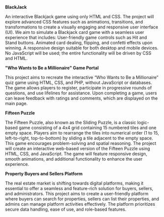**BlackJack**

An interactive Blackjack game using only HTML and CSS. The project will explore advanced CSS features such as animations, transitions, and transformations to create a visually engaging and responsive user interface (UI).
We aim to simulate a Blackjack card game with a seamless user experience that includes:
User-friendly game controls such as Hit and Stand buttons.
Animated card dealing, flipping, and confetti effects upon winning.
A responsive design suitable for both desktop and mobile devices.
No JavaScript will be used; the entire functionality will be driven by CSS and HTML.

**"Who Wants to Be a Millionaire" Game Portal**

This project aims to recreate the interactive “Who Wants to Be a Millionaire” quiz game using HTML, CSS, and PHP, without JavaScript or databases. 
The game allows players to register, participate in progressive rounds of questions, and use lifelines for assistance. 
Upon completing a game, users can leave feedback with ratings and comments, which are displayed on the main page.

**Fifteen Puzzle**

The Fifteen Puzzle, also known as the Sliding Puzzle, is a classic logic-based game consisting of a 4x4 grid containing 15 numbered tiles and one empty space. 
Players aim to rearrange the tiles into numerical order (1 to 15, left-to-right, top-to-bottom) by sliding a tile adjacent to the empty space. 
This game encourages problem-solving and spatial reasoning. The project will create an interactive web-based version of the Fifteen Puzzle using HTML, CSS, and JavaScript. 
The game will feature responsive design, smooth animations, and additional functionality to enhance the user experience.

**Property Buyers and Sellers Platform**

The real estate market is shifting towards digital platforms, making it essential to offer a seamless and feature-rich solution for buyers, sellers, and administrators. 
This project aims to create a user-friendly platform where buyers can search for properties, sellers can list their properties, and admins can manage platform activities effectively. 
The platform prioritizes secure data handling, ease of use, and role-based features.



